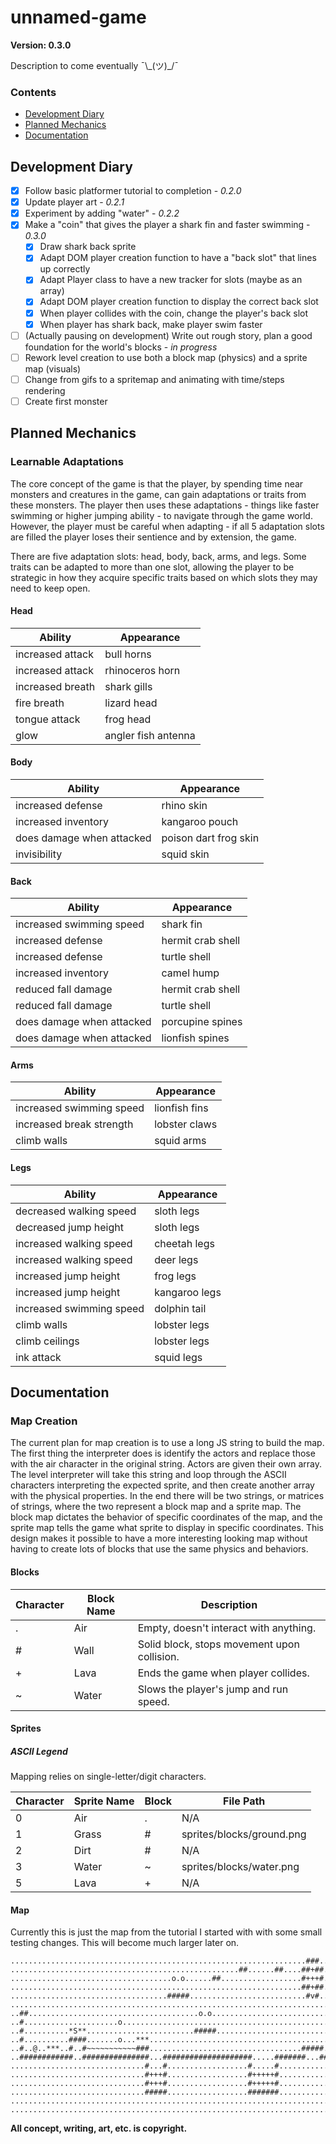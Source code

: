 # unnamed-game

**Version: 0.3.0**

Description to come eventually ¯\\\_(ツ)\_/¯

### Contents

* [Development Diary](#development-diary)
* [Planned Mechanics](#planned-mechanics)
* [Documentation](#documentation)

## Development Diary
- [x] Follow basic platformer tutorial to completion - *0.2.0*
- [x] Update player art - *0.2.1*
- [x] Experiment by adding "water" - *0.2.2*
- [X] Make a "coin" that gives the player a shark fin and faster swimming - *0.3.0*
  - [x] Draw shark back sprite
  - [X] Adapt DOM player creation function to have a "back slot" that lines up correctly
  - [X] Adapt Player class to have a new tracker for slots (maybe as an array)
  - [X] Adapt DOM player creation function to display the correct back slot
  - [X] When player collides with the coin, change the player's back slot
  - [X] When player has shark back, make player swim faster
- [ ] (Actually pausing on development) Write out rough story, plan a good foundation for the world's blocks - *in progress*
- [ ] Rework level creation to use both a block map (physics) and a sprite map (visuals)
- [ ] Change from gifs to a spritemap and animating with time/steps rendering
- [ ] Create first monster

## Planned Mechanics

### Learnable Adaptations
The core concept of the game is that the player, by spending time near monsters 
and creatures in the game, can gain adaptations or traits from these monsters.
The player then uses these adaptations - things like faster swimming or higher
jumping ability - to navigate through the game world. However, the player must
be careful when adapting - if all 5 adaptation slots are filled the player
loses their sentience and by extension, the game.


There are five adaptation slots: head, body, back, arms, and legs. Some traits
can be adapted to more than one slot, allowing the player to be strategic in
how they acquire specific traits based on which slots they may need to keep open.


#### Head
Ability           | Appearance
------------------|-------------------
increased attack  |bull horns
increased attack  |rhinoceros horn
increased breath  |shark gills
fire breath       |lizard head
tongue attack     |frog head
glow              |angler fish antenna

#### Body
Ability                   | Appearance
--------------------------|-------------------
increased defense         |rhino skin
increased inventory       |kangaroo pouch
does damage when attacked |poison dart frog skin
invisibility              |squid skin

#### Back
Ability                   | Appearance
--------------------------|-------------------
increased swimming speed  |shark fin
increased defense         |hermit crab shell
increased defense         |turtle shell
increased inventory       |camel hump
reduced fall damage       |hermit crab shell
reduced fall damage       |turtle shell
does damage when attacked |porcupine spines
does damage when attacked |lionfish spines

#### Arms
Ability                   | Appearance
--------------------------|-------------------
increased swimming speed  |lionfish fins
increased break strength  |lobster claws
climb walls               |squid arms

#### Legs
Ability                   | Appearance
--------------------------|-------------------
decreased walking speed   |sloth legs
decreased jump height     |sloth legs
increased walking speed   |cheetah legs
increased walking speed   |deer legs
increased jump height     |frog legs
increased jump height     |kangaroo legs
increased swimming speed  |dolphin tail
climb walls               |lobster legs
climb ceilings            |lobster legs
ink attack                |squid legs

## Documentation

### Map Creation

The current plan for map creation is to use a long JS string to build the map.
The first thing the interpreter does is identify the actors and replace those
with the air character in the original string. Actors are given their own array.
The level interpreter will take this string and loop through the ASCII characters
interpreting the expected sprite, and then create another array with the physical
properties. In the end there will be two strings, or matrices of strings, where the
two represent a block map and a sprite map. The block map dictates the behavior 
of specific coordinates of the map, and the sprite map tells the game what sprite 
to display in specific coordinates. This design makes it possible to have a more 
interesting looking map without having to create lots of blocks that use the same 
physics and behaviors.

#### Blocks
Character | Block Name | Description
----------|------------|---------------------------
.         | Air        |Empty, doesn't interact with anything.
\#        | Wall       |Solid block, stops movement upon collision.
\+        | Lava       |Ends the game when player collides.    
~         | Water      |Slows the player's jump and run speed.


#### Sprites

##### ASCII Legend

Mapping relies on single-letter/digit characters.

Character | Sprite Name | Block | File Path
----------|-------------|-------|--------------------------
0         |Air          |.      |N/A
1         |Grass        |\#     |sprites/blocks/ground.png
2         |Dirt         |\#     |N/A
3         |Water        |~      |sprites/blocks/water.png
5         |Lava         |\+     |N/A


#### Map

Currently this is just the map from the tutorial I started with with some small testing
changes. This will become much larger later on.

    ..................................................................###...........
    ...................................................##......##....##+##..........
    ....................................o.o......##..................#+++#..........
    .................................................................##+##..........
    ...................................#####..........................#v#...........
    ............................................................................##..
    ..##......................................o.o................................#..
    ..#.....................o....................................................#..
    ..#..........*S**........................#####.............................o.#..
    ..#..........####.......o...***..............................................#..
    ..#..@..***..#..#~~~~~~~~~~~###..................................#####.......#..
    ..############..###############...####################.....#######...#########..
    ..............................#...#..................#.....#....................
    ..............................#+++#..................#+++++#....................
    ..............................#+++#..................#+++++#....................
    ..............................#####..................#######....................
    ................................................................................
    ................................................................................

**All concept, writing, art, etc. is copyright.**
